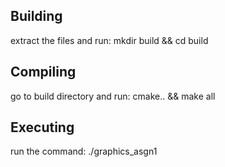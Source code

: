## Building
extract the files and run:
mkdir build && cd build

## Compiling
go to build directory and run:
cmake.. && make all

## Executing
run the command:
./graphics_asgn1


